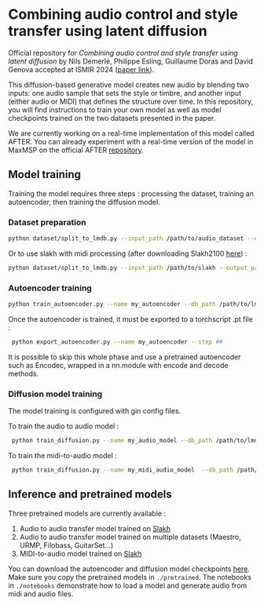 # Combining audio control and style transfer using latent diffusion

Official repository for  _Combining audio control and style transfer using latent diffusion_ by Nils Demerlé, Philippe Esling, Guillaume Doras and David Genova accepted at ISMIR 2024 ([paper link](https://arxiv.org/pdf/2408.00196)).

This diffusion-based generative model creates new audio by blending two inputs: one audio sample that sets the style or timbre, and another input (either audio or MIDI) that defines the structure over time. In this repository, you will find instructions to train your own model as well as model checkpoints trained on the two datasets presented in the paper. 

We are currently working on a real-time implementation of this model called AFTER. You can already experiment with a real-time version of the model in MaxMSP on the official AFTER [repository](https://github.com/acids-ircam/AFTER). 



## Model training
Training the model requires three steps : processing the dataset, training an autoencoder, then training the diffusion model.

### Dataset preparation

```bash
python dataset/split_to_lmdb.py --input_path /path/to/audio_dataset --output_path /path/to/audio_dataset/out_lmdb
```

Or to use slakh with midi processing (after downloading Slakh2100  [here](http://www.slakh.com/)) :

```bash
python dataset/split_to_lmdb.py --input_path /path/to/slakh --output_path /path/to/slakh/out_lmdb_midi --slakh True
```

### Autoencoder training

```bash
python train_autoencoder.py --name my_autoencoder --db_path /path/to/lmdb --gpu #
```
Once the autoencoder is trained, it must be exported to a torchscript .pt file : 

```bash
 python export_autoencoder.py --name my_autoencoder --step ##
```

It is possible to skip this whole phase and use a pretrained autoencoder such as Encodec, wrapped in a nn.module with encode and decode methods. 

### Diffusion model training
The model training is configured with gin config files.

To train the audio to audio model :
```bash
 python train_diffusion.py --name my_audio_model --db_path /path/to/lmdb --config main --dataset_type waveform --gpu #
```

To train the midi-to-audio model : 
```bash
 python train_diffusion.py --name my_midi_audio_model  --db_path /path/to/lmdb_midi --config midi --dataset_type midi --gpu #
```

## Inference and pretrained models

Three pretrained models are currently available : 
1. Audio to audio transfer model trained on [Slakh](http://www.slakh.com/)
2. Audio to audio transfer model trained on multiple datasets (Maestro, URMP, Filobass, GuitarSet...)
3. MIDI-to-audio model trained on [Slakh](http://www.slakh.com/)

You can download the autoencoder and diffusion model checkpoints [here](https://nubo.ircam.fr/index.php/s/8xaXbQtcY4n3Mg9/download). Make sure you copy the pretrained models in `./pretrained`. The notebooks in `./notebooks` demonstrate how to load a model and generate audio from midi and audio files.
